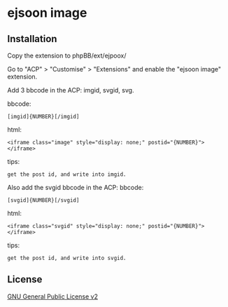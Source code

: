 # ejsoon image

## Installation

Copy the extension to phpBB/ext/ejpoox/

Go to "ACP" > "Customise" > "Extensions" and enable the "ejsoon image" extension.

Add 3 bbcode in the ACP: imgid, svgid, svg.


bbcode:
```
[imgid]{NUMBER}[/imgid]
```

html:
```
<iframe class="image" style="display: none;" postid="{NUMBER}"></iframe>
```

tips:
```
get the post id, and write into imgid.
```


Also add the svgid bbcode in the ACP:
bbcode:
```
[svgid]{NUMBER}[/svgid]
```

html:
```
<iframe class="svgid" style="display: none;" postid="{NUMBER}"></iframe>
```

tips:
```
get the post id, and write into svgid.
```


## License

[GNU General Public License v2](license.txt)
